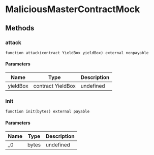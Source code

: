 # MaliciousMasterContractMock









## Methods

### attack

```solidity
function attack(contract YieldBox yieldBox) external nonpayable
```





#### Parameters

| Name | Type | Description |
|---|---|---|
| yieldBox | contract YieldBox | undefined |

### init

```solidity
function init(bytes) external payable
```





#### Parameters

| Name | Type | Description |
|---|---|---|
| _0 | bytes | undefined |




